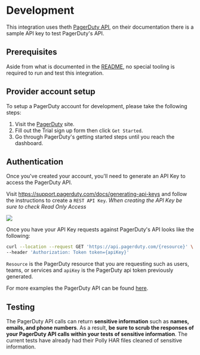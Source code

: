 # Development

This integration uses theth
[PagerDuty API](https://developer.pagerduty.com/api-reference/), on their
documentation there is a sample API key to test PagerDuty's API.

## Prerequisites

Aside from what is documented in the [README](../README.md), no special tooling
is required to run and test this integration.

## Provider account setup

To setup a PagerDuty account for development, please take the following steps:

1. Visit the [PagerDuty](https://www.pagerduty.com/sign-up/) site.
1. Fill out the Trial sign up form then click `Get Started`.
1. Go through PagerDuty's getting started steps until you reach the dashboard.

## Authentication

Once you've created your account, you'll need to generate an API Key to access
the PagerDuty API.

Visit https://support.pagerduty.com/docs/generating-api-keys and follow the
instructions to create a `REST API Key`. _When creating the API Key be sure to
check Read Only Access_

![](./read-only-key.png)

Once you have your API Key requests against PagerDuty's API looks like the
following:

```bash
curl --location --request GET 'https://api.pagerduty.com/{resource}' \
--header 'Authorization: Token token={apiKey}'
```

`Resource` is the PagerDuty resource that you are requesting such as users,
teams, or services and `apiKey` is the PagerDuty api token previously generated.

For more examples the PagerDuty API can be found
[here](https://developer.pagerduty.com/api-reference/).

## Testing

The PagerDuty API calls can return **sensitive information** such as **names,
emails, and phone numbers**. As a result, **be sure to scrub the responses of
your PagerDuty API calls within your tests of sensitive information**. The
current tests have already had their Polly HAR files cleaned of sensitive
information.
